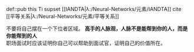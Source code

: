def::pub this Ti supset [[IANDTA|λ:/Neural-Networks/元素/IANDTA]] cite [[平等关系|λ:/Neural-Networks/元素/平等关系]]

不要将自己摆在一个下位者区域。
**高手的人脉观，人脉不是能帮到你的人，而是你能帮到的人**  
职场面试时应该证明你自己可以帮助到面试官，证明自己的价值所在​。